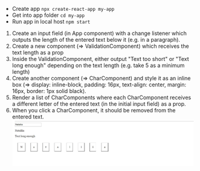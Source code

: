 - Create app
``npx create-react-app my-app``
- Get into app folder
``cd my-app``
 - Run app in local host
``npm start``

1. Create an input field (in App component) with a change listener which outputs the length of the entered text below it (e.g. in a paragraph).
2. Create a new component (=> ValidationComponent) which receives the text length as a prop
3. Inside the ValidationComponent, either output "Text too short" or "Text long enough" depending on the text length (e.g. take 5 as a minimum length)
4. Create another component (=> CharComponent) and style it as an inline box (=> display: inline-block, padding: 16px, text-align: center, margin: 16px, border: 1px solid black).
5. Render a list of CharComponents where each CharComponent receives a different letter of the entered text (in the initial input field) as a prop.
6. When you click a CharComponent, it should be removed from the entered text.
![homePage](src/readMe.jpg)
